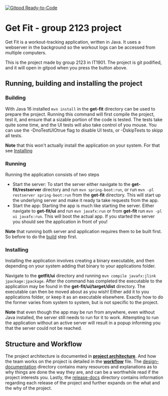 [![Gitpod Ready-to-Code](https://img.shields.io/badge/Gitpod-Ready--to--Code-blue?logo=gitpod)](https://gitpod.stud.ntnu.no/#https://gitlab.stud.idi.ntnu.no/it1901/groups-2021/gr2123/gr2123)

# Get Fit - group 2123 project

Get Fit is a workout-tracking application, written in Java. It uses a webserver in the background so the workout logs
can be accessed from multiple computers.

This is the project made by group 2123 in IT1901. The project is git podified, and it will open in gitpod when you press
the button above.

## Running, building and installing the project

### Building

With Java 16 installed `mvn install` in the **get-fit** directory can be used to prepare the project. Running this
command will first compile the project, test it, and ensure that a sizable portion of the code is tested. The tests take
quite some time, and the UI tests will also take control of you mouse. You can use the -DnoTestUIOtrue flag to disable
UI tests, or -DskipTests to skipp all tests.

**Note** that this won't actually install the application on your system. For that see [Installing](#Installing)

### Running

Running the application consists of two steps

- Start the server: To start the server either navigate to the **get-fit/restserver** directory and
  run `mvn spring-boot:run`, or run `mvn -pl restserver spring-boot:run` from the **get-fit** directory. This will start
  up the underlying server and make it ready ta take requests from the app.
- Start the app: Starting the app is much like starting the server. Either navigate to **get-fit/ui** and
  run `mvn javafx:run` or from **get-fit** run `mvn -pl ui javafx:run`. This will boot the actual app. If you started
  the server you should see the application in front of you!

**Note** that running both server and application requires them to be built first. So before to do
the [build](#Building) step first.

### Installing

Installing the application involves creating a binary executable, and then depending on your system adding that binary
to your applications folder.

Navigate to the **getfit/ui** directory and running `mvn compile javafx:jlink jpackage:jpackage`. After the command has
completed the executable to the application may be found in the **get-fit/ui/target/dist** directory. The executable can
then be moved about as you wish! Either add it to you applications folder, or keep it as an executable elsewhere. Exactly
how to do the former varies from system to system, but is not specific to the project.

**Note** that even though the app may be run from anywhere, even without Java installed, the server still needs to run
for it to work. Attempting to run the application without an active server will result in a popup informing you that the
server could not be reached.

## Structure and Workflow

The project architecture is documented
in **[project architecture](/design-documentation/project-architecture/README.md)**. And how the team works on the
project is detailed in the **[workflow](project-workflow.md)** file. The [design-documentation](/design-documentation/) directory contains
many resources and explanations as to why things are done the way they are, and can be a worthwhile read if the project
interests you. Lastly, the [release-docs](/release-docs) directory contains information regarding each release of the project and further
expands on the what and the why of the project.

